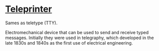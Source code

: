 # [Teleprinter](https://en.m.wikipedia.org/wiki/Teleprinter)

Sames as teletype (TTY).

Electromechanical device that can be used to send and receive typed messages.
Initially they were used in telegraphy, which developed in the late 1830s and 1840s as the first use of electrical engineering.
